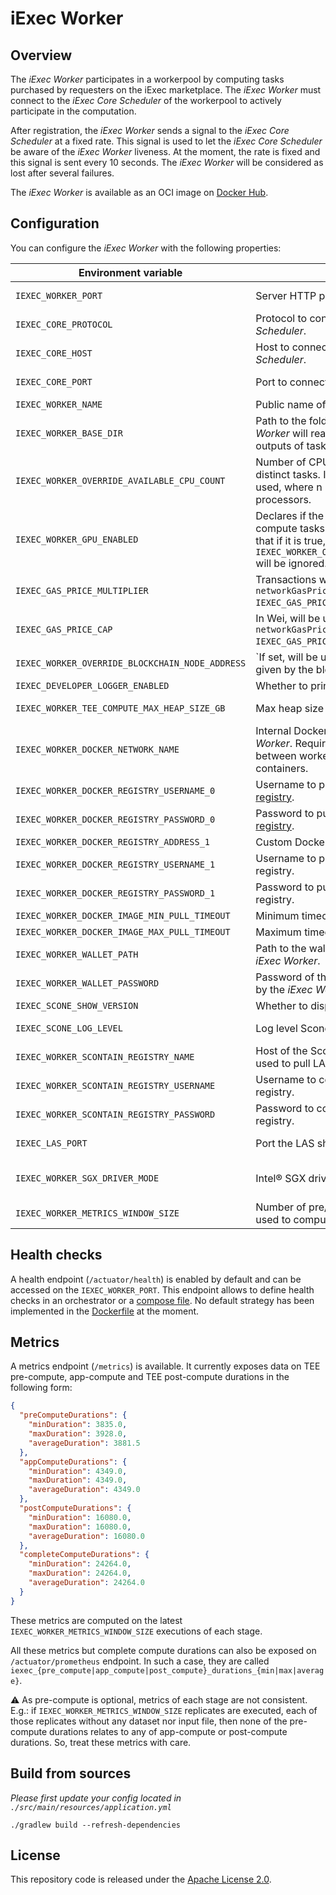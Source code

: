 # iExec Worker

## Overview

The _iExec Worker_ participates in a workerpool by computing tasks purchased by requesters on the iExec marketplace.
The _iExec Worker_ must connect to the _iExec Core Scheduler_ of the workerpool to actively participate in the computation.

After registration, the _iExec Worker_ sends a signal to the _iExec Core Scheduler_ at a fixed rate.
This signal is used to let the _iExec Core Scheduler_ be aware of the _iExec Worker_ liveness.
At the moment, the rate is fixed and this signal is sent every 10 seconds.
The _iExec Worker_ will be considered as lost after several failures.

The _iExec Worker_ is available as an OCI image on [Docker Hub](https://hub.docker.com/r/iexechub/iexec-worker/tags).

## Configuration

You can configure the _iExec Worker_ with the following properties:

| Environment variable                            | Description                                                                                                                                                        | Type                     | Default value                                               |
|-------------------------------------------------|--------------------------------------------------------------------------------------------------------------------------------------------------------------------|--------------------------|-------------------------------------------------------------|
| `IEXEC_WORKER_PORT`                             | Server HTTP port of the _iExec Worker_.                                                                                                                            | Positive integer         | `13100`                                                     |
| `IEXEC_CORE_PROTOCOL`                           | Protocol to connect to the _iExec Core Scheduler_.                                                                                                                 | String                   | `http`                                                      |
| `IEXEC_CORE_HOST`                               | Host to connect to the _iExec Core Scheduler_.                                                                                                                     | String                   | `localhost`                                                 |
| `IEXEC_CORE_PORT`                               | Port to connect to the _iExec Core Scheduler_.                                                                                                                     | Positive integer         | `13000`                                                     |
| `IEXEC_WORKER_NAME`                             | Public name of the _iExec Worker_.                                                                                                                                 | String                   | `worker`                                                    |
| `IEXEC_WORKER_BASE_DIR`                         | Path to the folder within which the _iExec Worker_ will read-and-write inputs and outputs of tasks.                                                                | String                   | `/tmp/iexec-worker`                                         |
| `IEXEC_WORKER_OVERRIDE_AVAILABLE_CPU_COUNT`     | Number of CPUs available for computing distinct tasks. If not set, n-1 CPUs will be used, where n is the number of available processors.                           | Positive integer         |                                                             |
| `IEXEC_WORKER_GPU_ENABLED`                      | Declares if the _iExec Worker_ is able to compute tasks requesting GPU mode. Note that if it is true, `IEXEC_WORKER_OVERRIDE_AVAILABLE_CPU_COUNT` will be ignored. | Boolean                  | `false`                                                     |
| `IEXEC_GAS_PRICE_MULTIPLIER`                    | Transactions will be sent with `networkGasPrice * IEXEC_GAS_PRICE_MULTIPLIER`.                                                                                     | Float                    | `1.3`                                                       |
| `IEXEC_GAS_PRICE_CAP`                           | In Wei, will be used for transactions if `networkGasPrice * IEXEC_GAS_PRICE_MULTIPLIER > gasPriceCap`.                                                             | Positive integer         | `22000000000`                                               |
| `IEXEC_WORKER_OVERRIDE_BLOCKCHAIN_NODE_ADDRESS` | `If set, will be used instead of the address given by the blockchain adapter.                                                                                      | String                   |                                                             |
| `IEXEC_DEVELOPER_LOGGER_ENABLED`                | Whether to print application logs of tasks.                                                                                                                        | Boolean                  | `false`                                                     |
| `IEXEC_WORKER_TEE_COMPUTE_MAX_HEAP_SIZE_GB`     | Max heap size for TEE apps.                                                                                                                                        | Positive integer         | `8`                                                         |
| `IEXEC_WORKER_DOCKER_NETWORK_NAME`              | Internal Docker network name of the _iExec Worker_. Required for communication between worker and launched-by-worker containers.                                   | String                   | `iexec-worker-net`                                          |
| `IEXEC_WORKER_DOCKER_REGISTRY_USERNAME_0`       | Username to pull apps from [official Docker registry](https://hub.docker.com/).                                                                                    | String                   |                                                             |
| `IEXEC_WORKER_DOCKER_REGISTRY_PASSWORD_0`       | Password to  pull apps from [official Docker registry](https://hub.docker.com/).                                                                                   | String                   |                                                             |
| `IEXEC_WORKER_DOCKER_REGISTRY_ADDRESS_1`        | Custom Docker registry address.                                                                                                                                    | String                   |                                                             |
| `IEXEC_WORKER_DOCKER_REGISTRY_USERNAME_1`       | Username to pull apps from custom Docker registry.                                                                                                                 | String                   |                                                             |
| `IEXEC_WORKER_DOCKER_REGISTRY_PASSWORD_1`       | Password to pull apps from custom Docker registry.                                                                                                                 | String                   |                                                             |
| `IEXEC_WORKER_DOCKER_IMAGE_MIN_PULL_TIMEOUT`    | Minimum timeout to pull Dapp images.                                                                                                                               | String                   | `PT5M`                                                      |
| `IEXEC_WORKER_DOCKER_IMAGE_MAX_PULL_TIMEOUT`    | Maximum timeout to pull Dapp images.                                                                                                                               | String                   | `PT30M`                                                     |
| `IEXEC_WORKER_WALLET_PATH`                      | Path to the wallet that should be used by the _iExec Worker_.                                                                                                      | String                   | `./src/main/resources/wallet/encrypted-wallet_worker1.json` |
| `IEXEC_WORKER_WALLET_PASSWORD`                  | Password of the wallet that should be used by the _iExec Worker_.                                                                                                  | String                   | `whatever`                                                  |
| `IEXEC_SCONE_SHOW_VERSION`                      | Whether to display version of Scone.                                                                                                                               | Boolean                  | `true`                                                      |
| `IEXEC_SCONE_LOG_LEVEL`                         | Log level Scone should use.                                                                                                                                        | [0,7] or String          | `debug`                                                     |
| `IEXEC_WORKER_SCONTAIN_REGISTRY_NAME`           | Host of the Scontain registry. Currently used to pull LAS image.                                                                                                   | String                   | `registry.scontain.com:5050`                                |
| `IEXEC_WORKER_SCONTAIN_REGISTRY_USERNAME`       | Username to connect to the Scontain registry.                                                                                                                      | String                   |                                                             |
| `IEXEC_WORKER_SCONTAIN_REGISTRY_PASSWORD`       | Password to connect to the Scontain registry.                                                                                                                      | String                   |                                                             |
| `IEXEC_LAS_PORT`                                | Port the LAS should be started on.                                                                                                                                 | Positive integer         | `18766`                                                     |
| `IEXEC_WORKER_SGX_DRIVER_MODE`                  | Intel® SGX driver that should be used.                                                                                                                             | { NONE, LEGACY, NATIVE } | `NONE`                                                      |
| `IEXEC_WORKER_METRICS_WINDOW_SIZE`              | Number of pre/app/post-compute duration used to compute metrics.                                                                                                   | Positive integer         | `1,000`                                                     |

## Health checks

A health endpoint (`/actuator/health`) is enabled by default and can be accessed on the `IEXEC_WORKER_PORT`.
This endpoint allows to define health checks in an orchestrator or a [compose file](https://github.com/compose-spec/compose-spec/blob/master/spec.md#healthcheck).
No default strategy has been implemented in the [Dockerfile](Dockerfile) at the moment.

## Metrics

A metrics endpoint (`/metrics`) is available. It currently exposes data on TEE pre-compute, app-compute and TEE post-compute durations in the following form:

```json
{
  "preComputeDurations": {
    "minDuration": 3835.0,
    "maxDuration": 3928.0,
    "averageDuration": 3881.5
  },
  "appComputeDurations": {
    "minDuration": 4349.0,
    "maxDuration": 4349.0,
    "averageDuration": 4349.0
  },
  "postComputeDurations": {
    "minDuration": 16080.0,
    "maxDuration": 16080.0,
    "averageDuration": 16080.0
  },
  "completeComputeDurations": {
    "minDuration": 24264.0,
    "maxDuration": 24264.0,
    "averageDuration": 24264.0
  }
}
```

These metrics are computed on the latest `IEXEC_WORKER_METRICS_WINDOW_SIZE` executions of each stage.

All these metrics but complete compute durations can also be exposed on `/actuator/prometheus` endpoint. In such a case, they are
called `iexec_{pre_compute|app_compute|post_compute}_durations_{min|max|average}`.

⚠ As pre-compute is optional, metrics of each stage are not consistent. E.g.: if `IEXEC_WORKER_METRICS_WINDOW_SIZE` replicates are executed, each of those replicates without any dataset nor input
file, then none of the pre-compute durations relates to any of app-compute or post-compute durations. So, treat these metrics with care.

## Build from sources

*Please first update your config located in `./src/main/resources/application.yml`*

```
./gradlew build --refresh-dependencies
```

## License

This repository code is released under the [Apache License 2.0](LICENSE).
